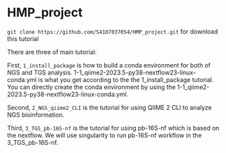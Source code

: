 # HMP_project

`git clone https://github.com/S4107037054/HMP_project.git` for download this tutorial

There are three of main tutorial:

First, `1_install_package` is how to build a conda environment for both of NGS and TGS analysis. 
1-1_qiime2-2023.5-py38-nextflow23-linux-conda.yml is what you get according to the the 1_install_package tutorial. 
You can directly create the conda environment by using the 1-1_qiime2-2023.5-py38-nextflow23-linux-conda.yml.

Second, `2_NGS_qiime2_CLI` is the tutorial for using QIIME 2 CLI to analyze NGS bioinformation. 

Third, `3_TGS_pb-16S-nf` is the tutorial for using pb-16S-nf which is based on the nextflow. 
We will use singularity to run pb-16S-nf workflow in the 3_TGS_pb-16S-nf.
